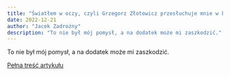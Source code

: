 ```yaml
---
title: "Światłem w oczy, czyli Grzegorz Złotowicz przesłuchuje mnie w krzyżowym ogniu pytań"
date: 2022-12-21
author: "Jacek Zadrożny"
description: "To nie był mój pomysł, a na dodatek może mi zaszkodzić."
---
```


To nie był mój pomysł, a na dodatek może mi zaszkodzić.

[Pełna treść artykułu](https://dostepnik.substack.com/p/swiatem-w-oczy-czyli-grzegorz-zotowicz-d7d)

